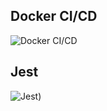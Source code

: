 ## Docker CI/CD
![Docker CI/CD](https://github.com/rrdentin/task5-productzilla/actions/workflows/main.yml/badge.svg)
## Jest
![Jest](https://github.com/rrdentin/task5-productzilla/blob/main/src/assets/jest.pn))
